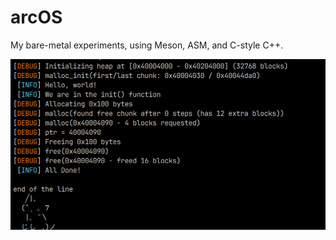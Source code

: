 # arcOS

My bare-metal experiments, using Meson, ASM, and C-style C++.

![uart output](images/uart.png)
